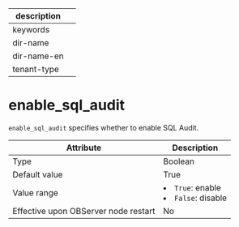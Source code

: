 | description ||
|---|---|
| keywords ||
| dir-name ||
| dir-name-en ||
| tenant-type ||

enable_sql_audit
=====================================

`enable_sql_audit` specifies whether to enable SQL Audit.


| **Attribute** | **Description** |
|------------------|---------------------------------------------------------------------------------------------------------------|
| Type | Boolean |
| Default value | True |
| Value range | <li> `True`: enable   <li> `False`: disable |
| Effective upon OBServer node restart | No |


